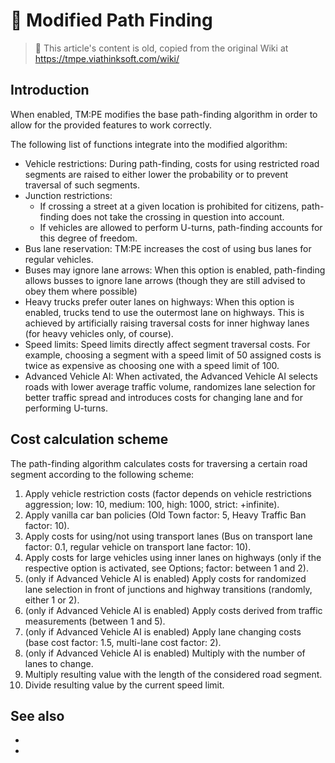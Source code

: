# 👴 Modified Path Finding

> 👴 This article's content is old, copied from the original Wiki at https://tmpe.viathinksoft.com/wiki/

## Introduction

When enabled, TM:PE modifies the base path-finding algorithm in order to allow for the provided features to work
correctly.

The following list of functions integrate into the modified algorithm:

* Vehicle restrictions: During path-finding, costs for using restricted road segments are raised to either lower the
  probability or to prevent traversal of such segments.
* Junction restrictions:
    * If crossing a street at a given location is prohibited for citizens, path-finding does not take the crossing in
      question into account.
    * If vehicles are allowed to perform U-turns, path-finding accounts for this degree of freedom.
* Bus lane reservation: TM:PE increases the cost of using bus lanes for regular vehicles.
* Buses may ignore lane arrows: When this option is enabled, path-finding allows busses to ignore lane arrows (though
  they are still advised to obey them where possible)
* Heavy trucks prefer outer lanes on highways: When this option is enabled, trucks tend to use the outermost lane on
  highways. This is achieved by artificially raising traversal costs for inner highway lanes (for heavy vehicles only,
  of course).
* Speed limits: Speed limits directly affect segment traversal costs. For example, choosing a segment with a speed limit
  of 50 assigned costs is twice as expensive as choosing one with a speed limit of 100.
* Advanced Vehicle AI: When activated, the Advanced Vehicle AI selects roads with lower average traffic volume,
  randomizes lane selection for better traffic spread and introduces costs for changing lane and for performing U-turns.

## Cost calculation scheme

The path-finding algorithm calculates costs for traversing a certain road segment according to the following scheme:

1. Apply vehicle restriction costs (factor depends on vehicle restrictions aggression; low: 10, medium: 100, high: 1000,
   strict: +infinite).
2. Apply vanilla car ban policies (Old Town factor: 5, Heavy Traffic Ban factor: 10).
3. Apply costs for using/not using transport lanes (Bus on transport lane factor: 0.1, regular vehicle on transport lane
   factor: 10).
4. Apply costs for large vehicles using inner lanes on highways (only if the respective option is activated, see
   Options; factor: between 1 and 2).
5. (only if Advanced Vehicle AI is enabled) Apply costs for randomized lane selection in front of junctions and highway
   transitions (randomly, either 1 or 2).
6. (only if Advanced Vehicle AI is enabled) Apply costs derived from traffic measurements (between 1 and 5).
7. (only if Advanced Vehicle AI is enabled) Apply lane changing costs (base cost factor: 1.5, multi-lane cost factor:
   2).
8. (only if Advanced Vehicle AI is enabled) Multiply with the number of lanes to change.
9. Multiply resulting value with the length of the considered road segment.
10. Divide resulting value by the current speed limit.

## See also

* [](L-Vehicle-Routing.md)
* [](L-Advanced-AI.md)  
